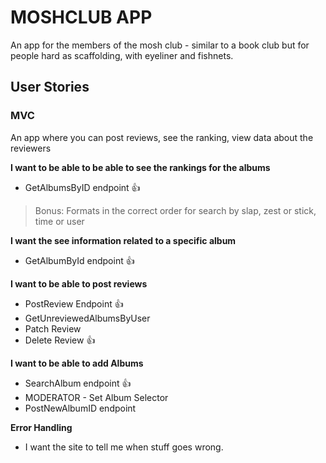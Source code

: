 # MOSHCLUB APP
An app for the members of the mosh club - similar to a book club but for people hard as scaffolding, with eyeliner and fishnets.

## User Stories
### MVC

An app where you can post reviews, see the ranking, view data about the reviewers

**I want to be able to be able to see the rankings for the albums**
- GetAlbumsByID endpoint 👍
> Bonus: Formats in the correct order for search by slap, zest or stick, time or user

**I want the see information related to a specific album**
- GetAlbumById endpoint 👍

**I want to be able to post reviews**
- PostReview Endpoint 👍
- GetUnreviewedAlbumsByUser
- Patch Review
- Delete Review 👍

**I want to be able to add Albums**
- SearchAlbum endpoint 👍
- MODERATOR - Set Album Selector
- PostNewAlbumID endpoint

**Error Handling**
- I want the site to tell me when stuff goes wrong.